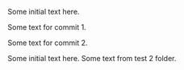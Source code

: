 
Some initial text here.

Some text for commit 1.

Some text for commit 2.

Some initial text here. Some text from test 2 folder. 

